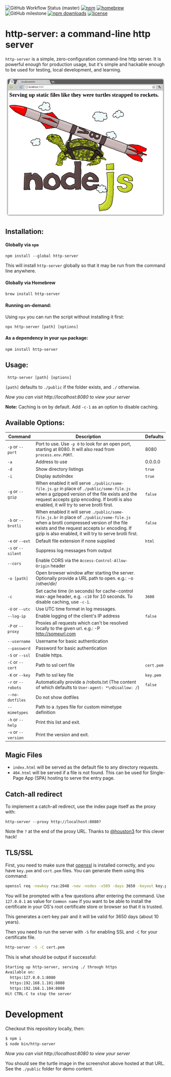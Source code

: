 ![GitHub Workflow Status (master)](https://img.shields.io/github/workflow/status/http-party/http-server/Node.js%20CI/master?style=flat-square)
[![npm](https://img.shields.io/npm/v/http-server.svg?style=flat-square)](https://www.npmjs.com/package/http-server) [![homebrew](https://img.shields.io/homebrew/v/http-server?style=flat-square)](https://formulae.brew.sh/formula/http-server) ![GitHub milestone](https://img.shields.io/github/milestones/progress-percent/http-party/http-server/8?label=next%20release%20progress&style=flat-square) [![npm downloads](https://img.shields.io/npm/dm/http-server?color=blue&label=npm%20downloads&style=flat-square)](https://www.npmjs.com/package/http-server)
[![license](https://img.shields.io/github/license/http-party/http-server.svg?style=flat-square)](https://github.com/http-party/http-server)

# http-server: a command-line http server

`http-server` is a simple, zero-configuration command-line http server.  It is powerful enough for production usage, but it's simple and hackable enough to be used for testing, local development, and learning.

![Example of running http-server](https://github.com/http-party/http-server/raw/master/screenshots/public.png)

## Installation:

#### Globally via `npm`

    npm install --global http-server

This will install `http-server` globally so that it may be run from the command line anywhere.

#### Globally via Homebrew

    brew install http-server

#### Running on-demand:

Using `npx` you can run the script without installing it first:

    npx http-server [path] [options]
     
#### As a dependency in your `npm` package:

    npm install http-server

## Usage:

     http-server [path] [options]

`[path]` defaults to `./public` if the folder exists, and `./` otherwise.

*Now you can visit http://localhost:8080 to view your server*

**Note:** Caching is on by default. Add `-c-1` as an option to disable caching.

## Available Options:

| Command         | 	Description         | Defaults  |
| -------------  |-------------|-------------|
|`-p` or `--port` |Port to use. Use `-p 0` to look for an open port, starting at 8080. It will also read from `process.env.PORT`. |8080 |
|`-a`   |Address to use |0.0.0.0|
|`-d`     |Show directory listings |`true` |
|`-i`   | Display autoIndex | `true` |
|`-g` or `--gzip` |When enabled it will serve `./public/some-file.js.gz` in place of `./public/some-file.js` when a gzipped version of the file exists and the request accepts gzip encoding. If brotli is also enabled, it will try to serve brotli first.|`false`|
|`-b` or `--brotli`|When enabled it will serve `./public/some-file.js.br` in place of `./public/some-file.js` when a brotli compressed version of the file exists and the request accepts `br` encoding. If gzip is also enabled, it will try to serve brotli first. |`false`|
|`-e` or `--ext`  |Default file extension if none supplied |`html` | 
|`-s` or `--silent` |Suppress log messages from output  | |
|`--cors` |Enable CORS via the `Access-Control-Allow-Origin` header  | |
|`-o [path]` |Open browser window after starting the server. Optionally provide a URL path to open. e.g.: -o /other/dir/ | |
|`-c` |Set cache time (in seconds) for cache-control max-age header, e.g. `-c10` for 10 seconds. To disable caching, use `-c-1`.|`3600` |
|`-U` or `--utc` |Use UTC time format in log messages.| |
|`--log-ip` |Enable logging of the client's IP address |`false` |
|`-P` or `--proxy` |Proxies all requests which can't be resolved locally to the given url. e.g.: -P http://someurl.com | |
|`--username` |Username for basic authentication | |
|`--password` |Password for basic authentication | |
|`-S` or `--ssl` |Enable https.| |
|`-C` or `--cert` |Path to ssl cert file |`cert.pem` | 
|`-K` or `--key` |Path to ssl key file |`key.pem` |
|`-r` or `--robots` | Automatically provide a /robots.txt (The content of which defaults to `User-agent: *\nDisallow: /`)  | `false` |
|`--no-dotfiles` |Do not show dotfiles| |
|`--mimetypes` |Path to a .types file for custom mimetype definition| |
|`-h` or `--help` |Print this list and exit. |   |
|`-v` or `--version`|Print the version and exit. | |

## Magic Files

- `index.html` will be served as the default file to any directory requests.
- `404.html` will be served if a file is not found. This can be used for Single-Page App (SPA) hosting to serve the entry page.

## Catch-all redirect

To implement a catch-all redirect, use the index page itself as the proxy with:

```
http-server --proxy http://localhost:8080?
```

Note the `?` at the end of the proxy URL. Thanks to [@houston3](https://github.com/houston3) for this clever hack!

## TLS/SSL

First, you need to make sure that [openssl](https://github.com/openssl/openssl) is installed correctly, and you have `key.pem` and `cert.pem` files. You can generate them using this command:

``` sh
openssl req -newkey rsa:2048 -new -nodes -x509 -days 3650 -keyout key.pem -out cert.pem
```

You will be prompted with a few questions after entering the command. Use `127.0.0.1` as value for `Common name` if you want to be able to install the certificate in your OS's root certificate store or browser so that it is trusted.

This generates a cert-key pair and it will be valid for 3650 days (about 10 years).

Then you need to run the server with `-S` for enabling SSL and `-C` for your certificate file.

``` sh
http-server -S -C cert.pem
```

This is what should be output if successful:

``` sh
Starting up http-server, serving ./ through https
Available on:
  https:127.0.0.1:8080
  https:192.168.1.101:8080
  https:192.168.1.104:8080
Hit CTRL-C to stop the server
```

# Development

Checkout this repository locally, then:

```sh
$ npm i
$ node bin/http-server
```

*Now you can visit http://localhost:8080 to view your server*

You should see the turtle image in the screenshot above hosted at that URL. See
the `./public` folder for demo content.
